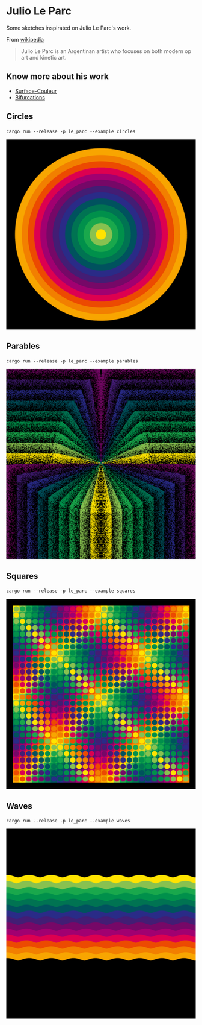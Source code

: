 # Julio Le Parc

Some sketches inspirated on Julio Le Parc's work.

From [wikipedia](https://en.wikipedia.org/wiki/Julio_Le_Parc)

> Julio Le Parc is an Argentinan artist who focuses on both modern op art and kinetic art.

## Know more about his work

- [Surface-Couleur](https://julio-le-parc.com/es/superficies-colores.html)
- [Bifurcations](https://www.youtube.com/watch?v=YG5Dbjg-J_A)

## Circles

`cargo run --release -p le_parc --example circles`

![Circles](./images/circles.gif)

## Parables

`cargo run --release -p le_parc --example parables`

![Parables](./images/parables.gif)

## Squares

`cargo run --release -p le_parc --example squares`

![Squares](./images/squares.gif)

## Waves

`cargo run --release -p le_parc --example waves`

![Waves](./images/waves.gif)
